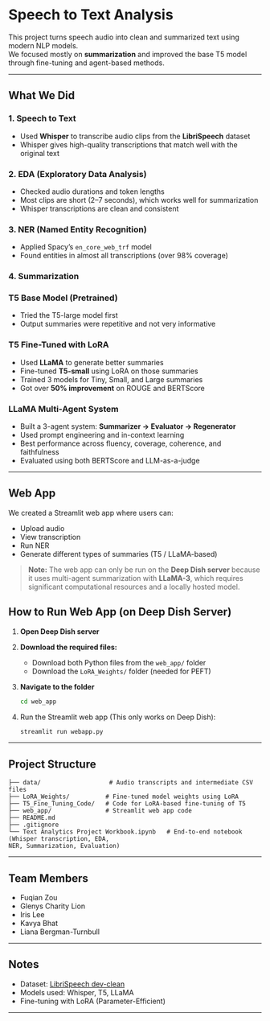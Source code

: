 # Speech to Text Analysis

This project turns speech audio into clean and summarized text using modern NLP models.  
We focused mostly on **summarization** and improved the base T5 model through fine-tuning and agent-based methods.

---

## What We Did

### 1. Speech to Text  
- Used **Whisper** to transcribe audio clips from the **LibriSpeech** dataset  
- Whisper gives high-quality transcriptions that match well with the original text

### 2. EDA (Exploratory Data Analysis)  
- Checked audio durations and token lengths  
- Most clips are short (2–7 seconds), which works well for summarization  
- Whisper transcriptions are clean and consistent

### 3. NER (Named Entity Recognition)  
- Applied Spacy’s `en_core_web_trf` model  
- Found entities in almost all transcriptions (over 98% coverage)

### 4. Summarization

### T5 Base Model (Pretrained)
- Tried the T5-large model first  
- Output summaries were repetitive and not very informative

### T5 Fine-Tuned with LoRA
- Used **LLaMA** to generate better summaries
- Fine-tuned **T5-small** using LoRA on those summaries
- Trained 3 models for Tiny, Small, and Large summaries
- Got over **50% improvement** on ROUGE and BERTScore

### LLaMA Multi-Agent System
- Built a 3-agent system: **Summarizer → Evaluator → Regenerator**
- Used prompt engineering and in-context learning
- Best performance across fluency, coverage, coherence, and faithfulness
- Evaluated using both BERTScore and LLM-as-a-judge

---

## Web App

We created a Streamlit web app where users can:
- Upload audio
- View transcription
- Run NER
- Generate different types of summaries (T5 / LLaMA-based)

> **Note:** The web app can only be run on the **Deep Dish server** because it uses multi-agent summarization with **LLaMA-3**, which requires significant computational resources and a locally hosted model.

## How to Run Web App (on Deep Dish Server)

1. **Open Deep Dish server**

2. **Download the required files:**
   - Download both Python files from the `web_app/` folder
   - Download the `LoRA_Weights/` folder (needed for PEFT)

3. **Navigate to the folder**  
   ```bash
   cd web_app
   ```

4. Run the Streamlit web app (This only works on Deep Dish):
    ```bash
    streamlit run webapp.py
    ```

---


## Project Structure
```text
├── data/                   # Audio transcripts and intermediate CSV files
├── LoRA_Weights/          # Fine-tuned model weights using LoRA
├── T5_Fine_Tuning_Code/   # Code for LoRA-based fine-tuning of T5
├── web_app/               # Streamlit web app code
├── README.md
├── .gitignore
└── Text Analytics Project Workbook.ipynb   # End-to-end notebook (Whisper transcription, EDA, 
NER, Summarization, Evaluation)
```

---

## Team Members

- Fuqian Zou  
- Glenys Charity Lion
- Iris Lee  
- Kavya Bhat  
- Liana Bergman-Turnbull

---

## Notes

- Dataset: [LibriSpeech dev-clean](http://www.openslr.org/12)  
- Models used: Whisper, T5, LLaMA  
- Fine-tuning with LoRA (Parameter-Efficient)

---